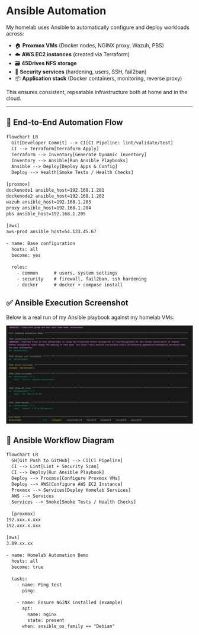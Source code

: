 # Ansible Automation

My homelab uses Ansible to automatically configure and deploy workloads across:

- 🏠 **Proxmox VMs** (Docker nodes, NGINX proxy, Wazuh, PBS)
- ☁️ **AWS EC2 instances** (created via Terraform)
- 🗃️ **45Drives NFS storage**
- 🔐 **Security services** (hardening, users, SSH, fail2ban)
- 📦 **Application stack** (Docker containers, monitoring, reverse proxy)

This ensures consistent, repeatable infrastructure both at home and in the cloud.

---

## 🚀 End-to-End Automation Flow

```mermaid
flowchart LR
  Git[Developer Commit] --> CI[CI Pipeline: lint/validate/test]
  CI --> Terraform[Terraform Apply]
  Terraform --> Inventory[Generate Dynamic Inventory]
  Inventory --> Ansible[Run Ansible Playbooks]
  Ansible --> Deploy[Deploy Apps & Config]
  Deploy --> Health[Smoke Tests / Health Checks]

[proxmox]
dockenode1 ansible_host=192.168.1.201
dockenode2 ansible_host=192.168.1.202
wazuh ansible_host=192.168.1.203
proxy ansible_host=192.168.1.204
pbs ansible_host=192.168.1.205

[aws]
aws-prod ansible_host=54.123.45.67

- name: Base configuration
  hosts: all
  become: yes

  roles:
    - common      # users, system settings
    - security    # firewall, fail2ban, ssh hardening
    - docker      # docker + compose install
```

## ✅ Ansible Execution Screenshot

Below is a real run of my Ansible playbook against my homelab VMs:

![Ansible Run](assets/ansible-run.png)

## 🔧 Ansible Workflow Diagram

```mermaid
flowchart LR
  GH[Git Push to GitHub] --> CI[CI Pipeline]
  CI --> Lint[Lint + Security Scan]
  CI --> Deploy[Run Ansible Playbook]
  Deploy --> Proxmox[Configure Proxmox VMs]
  Deploy --> AWS[Configure AWS EC2 Instance]
  Proxmox --> Services[Deploy Homelab Services]
  AWS --> Services
  Services --> Smoke[Smoke Tests / Health Checks]

  [proxmox]
192.xxx.x.xxx
192.xxx.x.xxx

[aws]
3.89.xx.xx

- name: Homelab Automation Demo
  hosts: all
  become: true

  tasks:
    - name: Ping test
      ping:

    - name: Ensure NGINX installed (example)
      apt:
        name: nginx
        state: present
      when: ansible_os_family == "Debian"
```
